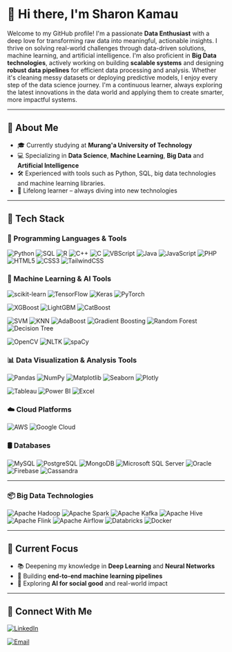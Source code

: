 # 👋 Hi there, I'm Sharon Kamau

Welcome to my GitHub profile! I'm a passionate **Data Enthusiast** with a deep love for transforming raw data into meaningful, actionable insights. I thrive on solving real-world challenges through data-driven solutions, machine learning, and artificial intelligence.
I'm also proficient in **Big Data technologies**, actively working on building **scalable systems** and designing **robust data pipelines** for efficient data processing and analysis. Whether it's cleaning messy datasets or deploying predictive models, I enjoy every step of the data science journey.
I'm a continuous learner, always exploring the latest innovations in the data world and applying them to create smarter, more impactful systems.

---

## 🚀 About Me
- 🎓 Currently studying at **Murang'a University of Technology**
- 💻 Specializing in **Data Science**, **Machine Learning**, **Big Data** and **Artificial Intelligence**
- 🛠 Experienced with tools such as Python, SQL, big data technologies and machine learning libraries.
- 🌱 Lifelong learner – always diving into new technologies

---

## 🧠 Tech Stack

### 🧮 Programming Languages & Tools

![Python](https://img.shields.io/badge/Python-3776AB?style=for-the-badge&logo=python&logoColor=white)
![SQL](https://img.shields.io/badge/SQL-4479A1?style=for-the-badge&logo=mysql&logoColor=white)
![R](https://img.shields.io/badge/R-276DC3?style=for-the-badge&logo=r&logoColor=white)
![C++](https://img.shields.io/badge/C++-00599C?style=for-the-badge&logo=cplusplus&logoColor=white)
![C](https://img.shields.io/badge/C-00599C?style=for-the-badge&logo=c&logoColor=white)
![VBScript](https://img.shields.io/badge/VBScript-0078D7?style=for-the-badge&logo=windows&logoColor=white)
![Java](https://img.shields.io/badge/Java-ED8B00?style=for-the-badge&logo=java&logoColor=white)
![JavaScript](https://img.shields.io/badge/JavaScript-F7DF1E?style=for-the-badge&logo=javascript&logoColor=black)
![PHP](https://img.shields.io/badge/PHP-777BB4?style=for-the-badge&logo=php&logoColor=white)
![HTML5](https://img.shields.io/badge/HTML5-E34F26?style=for-the-badge&logo=html5&logoColor=white)
![CSS3](https://img.shields.io/badge/CSS3-1572B6?style=for-the-badge&logo=css3&logoColor=white)
![TailwindCSS](https://img.shields.io/badge/Tailwind_CSS-38B2AC?style=for-the-badge&logo=tailwind-css&logoColor=white)


### 🤖 Machine Learning & AI Tools

![scikit-learn](https://img.shields.io/badge/Scikit--Learn-F7931E?style=for-the-badge&logo=scikit-learn&logoColor=white)
![TensorFlow](https://img.shields.io/badge/TensorFlow-FF6F00?style=for-the-badge&logo=tensorflow&logoColor=white)
![Keras](https://img.shields.io/badge/Keras-D00000?style=for-the-badge&logo=keras&logoColor=white)
![PyTorch](https://img.shields.io/badge/PyTorch-EE4C2C?style=for-the-badge&logo=pytorch&logoColor=white)

![XGBoost](https://img.shields.io/badge/XGBoost-EC2227?style=for-the-badge&logo=xgboost&logoColor=white)
![LightGBM](https://img.shields.io/badge/LightGBM-9ACD32?style=for-the-badge)
![CatBoost](https://img.shields.io/badge/CatBoost-FFBB00?style=for-the-badge)

![SVM](https://img.shields.io/badge/SVM-6DA6F1?style=for-the-badge&logo=appveyor&logoColor=white)
![KNN](https://img.shields.io/badge/KNN-1A73E8?style=for-the-badge&logo=google&logoColor=white)
![AdaBoost](https://img.shields.io/badge/AdaBoost-F8C45C?style=for-the-badge&logo=apache&logoColor=white)
![Gradient Boosting](https://img.shields.io/badge/Gradient--Boosting-4CBBF3?style=for-the-badge)
![Random Forest](https://img.shields.io/badge/Random--Forest-2F9C9A?style=for-the-badge)
![Decision Tree](https://img.shields.io/badge/Decision--Tree-F0A34C?style=for-the-badge)

![OpenCV](https://img.shields.io/badge/OpenCV-5C3EE8?style=for-the-badge&logo=opencv&logoColor=white)
![NLTK](https://img.shields.io/badge/NLTK-76B900?style=for-the-badge)
![spaCy](https://img.shields.io/badge/spaCy-09A3D5?style=for-the-badge)


### 📊 Data Visualization & Analysis Tools
![Pandas](https://img.shields.io/badge/Pandas-150458?style=for-the-badge&logo=pandas&logoColor=white)
![NumPy](https://img.shields.io/badge/NumPy-013243?style=for-the-badge&logo=numpy&logoColor=white)
![Matplotlib](https://img.shields.io/badge/Matplotlib-11557C?style=for-the-badge)
![Seaborn](https://img.shields.io/badge/Seaborn-36A2EB?style=for-the-badge)
![Plotly](https://img.shields.io/badge/Plotly-3F4F75?style=for-the-badge)

![Tableau](https://img.shields.io/badge/Tableau-E97627?style=for-the-badge&logo=tableau&logoColor=white)
![Power BI](https://img.shields.io/badge/Power_BI-F2C811?style=for-the-badge&logo=powerbi&logoColor=black)
![Excel](https://img.shields.io/badge/Microsoft_Excel-217346?style=for-the-badge&logo=microsoft-excel&logoColor=white)

### ☁️ Cloud Platforms
![AWS](https://img.shields.io/badge/AWS-232F3E?style=for-the-badge&logo=amazonaws&logoColor=white)
![Google Cloud](https://img.shields.io/badge/GCP-4285F4?style=for-the-badge&logo=googlecloud&logoColor=white)

### 🛢️ Databases

![MySQL](https://img.shields.io/badge/MySQL-00758F?style=for-the-badge&logo=mysql&logoColor=white)
![PostgreSQL](https://img.shields.io/badge/PostgreSQL-336791?style=for-the-badge&logo=postgresql&logoColor=white)
![MongoDB](https://img.shields.io/badge/MongoDB-47A248?style=for-the-badge&logo=mongodb&logoColor=white)
![Microsoft SQL Server](https://img.shields.io/badge/Microsoft_SQL_Server-CC2927?style=for-the-badge&logo=microsoft-sql-server&logoColor=white)
![Oracle](https://img.shields.io/badge/Oracle-F80000?style=for-the-badge&logo=oracle&logoColor=white)
![Firebase](https://img.shields.io/badge/Firebase-FFCA28?style=for-the-badge&logo=firebase&logoColor=white)
![Cassandra](https://img.shields.io/badge/Cassandra-1287B1?style=for-the-badge&logo=apache-cassandra&logoColor=white)

---

### 📦 Big Data Technologies

![Apache Hadoop](https://img.shields.io/badge/Hadoop-66CCFF?style=for-the-badge&logo=apachehadoop&logoColor=black)
![Apache Spark](https://img.shields.io/badge/Spark-E25A1C?style=for-the-badge&logo=apachespark&logoColor=white)
![Apache Kafka](https://img.shields.io/badge/Kafka-231F20?style=for-the-badge&logo=apachekafka&logoColor=white)
![Apache Hive](https://img.shields.io/badge/Hive-FDEE21?style=for-the-badge&logo=apachehive&logoColor=black)
![Apache Flink](https://img.shields.io/badge/Flink-E6522C?style=for-the-badge&logo=apacheflink&logoColor=white)
![Apache Airflow](https://img.shields.io/badge/Airflow-017CEE?style=for-the-badge&logo=apacheairflow&logoColor=white)
![Databricks](https://img.shields.io/badge/Databricks-E34A6F?style=for-the-badge&logo=databricks&logoColor=white)
![Docker](https://img.shields.io/badge/Docker-2496ED?style=for-the-badge&logo=docker&logoColor=white)


---

## 🌱 Current Focus
- 📚 Deepening my knowledge in **Deep Learning** and **Neural Networks**
- 🔧 Building **end-to-end machine learning pipelines**
- 🧪 Exploring **AI for social good** and real-world impact

---

## 🔗 Connect With Me

[![LinkedIn](https://img.shields.io/badge/LinkedIn-LinkedIn-0A66C2?style=for-the-badge&logo=linkedin&logoColor=white)](https://www.linkedin.com/in/sharon-kamau-a1a0042bb)

[![Email](https://img.shields.io/badge/Email-Me-white?style=for-the-badge&logo=gmail&logoColor=0A66C2)](mailto:njerisharon611@gmail.com)
